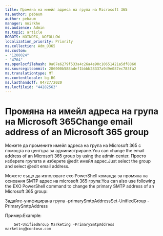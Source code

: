 ```yaml
---
title: Промяна на имейл адреса на група на Microsoft 365
ms.author: pebaum
author: pebaum
manager: mnirkhe
ms.audience: Admin
ms.topic: article
ROBOTS: NOINDEX, NOFOLLOW
localization_priority: Priority
ms.collection: Adm_O365
ms.custom:
- "1200024"
- "4704"
ms.openlocfilehash: 0a07e6279f533a4c26a4e90c10651421a5df8860
ms.sourcegitcommit: 286000b588adef1bbbb28337a9d9e087ec783fa2
ms.translationtype: MT
ms.contentlocale: bg-BG
ms.lasthandoff: 04/27/2020
ms.locfileid: "44282563"
---
```

# <a name="change-email-address-of-an-microsoft-365-group"></a><span data-ttu-id="84f81-102">Промяна на имейл адреса на група на Microsoft 365</span><span class="sxs-lookup"><span data-stu-id="84f81-102">Change email address of an Microsoft 365 group</span></span>

<span data-ttu-id="84f81-103">Можете да промените имейл адреса на група на Microsoft 365 с помощта на центъра за администриране.</span><span class="sxs-lookup"><span data-stu-id="84f81-103">You can change the email address of an Microsoft 365 group by using the admin center.</span></span> <span data-ttu-id="84f81-104">Просто изберете групата и изберете @edit имейл адрес.</span><span class="sxs-lookup"><span data-stu-id="84f81-104">Just select the group and select @edit email address.</span></span>

<span data-ttu-id="84f81-105">Можете също да използвате exo PowerShell команда за промяна на основния SMTP адрес на microsoft 365 група:</span><span class="sxs-lookup"><span data-stu-id="84f81-105">You can also use following the EXO PowerShell command to change the primary SMTP address of an Microsoft 365 group:</span></span>

<span data-ttu-id="84f81-106">Задайте-унифицирана група <Group Name> -primarySmtpAddress<new SMTP Address></span><span class="sxs-lookup"><span data-stu-id="84f81-106">Set-UnifiedGroup <Group Name> -PrimarySmtpAddress <new SMTP Address></span></span>

<span data-ttu-id="84f81-107">Пример:</span><span class="sxs-lookup"><span data-stu-id="84f81-107">Example:</span></span>

```
    Set-UnifiedGroup Marketing -PrimarySmtpAddress marketing@contoso.com
```
